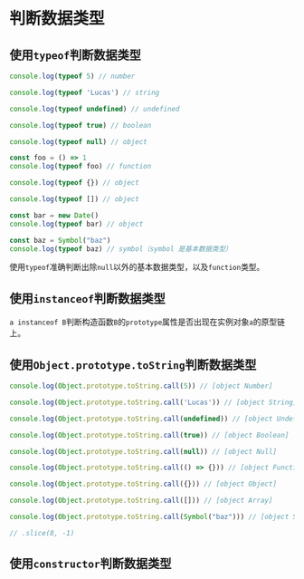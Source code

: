 # 判断数据类型

## 使用`typeof`判断数据类型

```js
console.log(typeof 5) // number

console.log(typeof 'Lucas') // string

console.log(typeof undefined) // undefined

console.log(typeof true) // boolean

console.log(typeof null) // object

const foo = () => 1
console.log(typeof foo) // function

console.log(typeof {}) // object

console.log(typeof []) // object

const bar = new Date()
console.log(typeof bar) // object

const baz = Symbol("baz")
console.log(typeof baz) // symbol（symbol 是基本数据类型）
```

使用`typeof`准确判断出除`null`以外的基本数据类型，以及`function`类型。

## 使用`instanceof`判断数据类型

`a instanceof B`判断构造函数`B`的`prototype`属性是否出现在实例对象`a`的原型链上。

## 使用`Object.prototype.toString`判断数据类型

```js
console.log(Object.prototype.toString.call(5)) // [object Number]

console.log(Object.prototype.toString.call('Lucas')) // [object String]

console.log(Object.prototype.toString.call(undefined)) // [object Undefined]

console.log(Object.prototype.toString.call(true)) // [object Boolean]

console.log(Object.prototype.toString.call(null)) // [object Null]

console.log(Object.prototype.toString.call(() => {})) // [object Function]

console.log(Object.prototype.toString.call({})) // [object Object]

console.log(Object.prototype.toString.call([])) // [object Array]

console.log(Object.prototype.toString.call(Symbol("baz"))) // [object Symbol]

// .slice(8, -1)
```

## 使用`constructor`判断数据类型